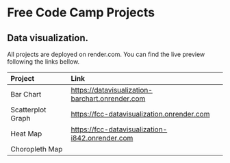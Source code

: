 # Free Code Camp Projects

## Data visualization.

All projects are deployed on render.com. You can find the live preview following the links bellow.

| Project           | Link                                            |
| :---------------- | :---------------------------------------------- |
| Bar Chart         | https://datavisualization-barchart.onrender.com |
| Scatterplot Graph | https://fcc-datavisualization.onrender.com      |
| Heat Map          | https://fcc-datavisualization-i842.onrender.com |
| Choropleth Map    |                                                 |
